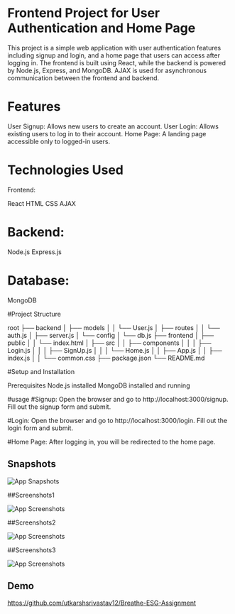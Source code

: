 
# Frontend Project for User Authentication and Home Page

This project is a simple web application with user authentication features including signup and login, and a home page that users can access after logging in. The frontend is built using React, while the backend is powered by Node.js, Express, and MongoDB. AJAX is used for asynchronous communication between the frontend and backend.


# Features
User Signup: Allows new users to create an account.
User Login: Allows existing users to log in to their account.
Home Page: A landing page accessible only to logged-in users.

# Technologies Used
Frontend:

React
HTML
CSS
AJAX

# Backend:

Node.js
Express.js

# Database:

MongoDB

#Project Structure

root
├── backend
│   ├── models
│   │   └── User.js
│   ├── routes
│   │   └── auth.js
│   ├── server.js
│   └── config
│       └── db.js
├── frontend
│   ├── public
│   │   └── index.html
│   ├── src
│   │   ├── components
│   │   │   ├── Login.js
│   │   │   ├── SignUp.js
│   │   │   └── Home.js
│   │   ├── App.js
│   │   ├── index.js
│   │   └── common.css
├── package.json
└── README.md

#Setup and Installation

Prerequisites
Node.js installed
MongoDB installed and running


#usage
#Signup:
Open the browser and go to http://localhost:3000/signup.
Fill out the signup form and submit.

#Login:
Open the browser and go to http://localhost:3000/login.
Fill out the login form and submit.

#Home Page:
After logging in, you will be redirected to the home page.




## Snapshots

![App Snapshots](https://drive.google.com/file/d/1qzX9mrDinkeKZ2AgSFobmmSXHBYdHVwg/view?usp=sharing)

##Screenshots1

![App Screenshots](https://drive.google.com/file/d/1SqhBkdXr3hsXnUND8Nqx_lulTmwTKtjr/view?usp=sharing)

##Screenshots2

![App Screenshots](https://drive.google.com/file/d/1BBJJEeMg-tUX7ZAq0x-wC4kruZr1me09/view?usp=sharing)

##Screenshots3

![App Screenshots](
https://drive.google.com/file/d/15ywAYsEX6-wposn-i3Q_uyp6kjSpP8Z4/view?usp=sharing)

## Demo

https://github.com/utkarshsrivastav12/Breathe-ESG-Assignment

